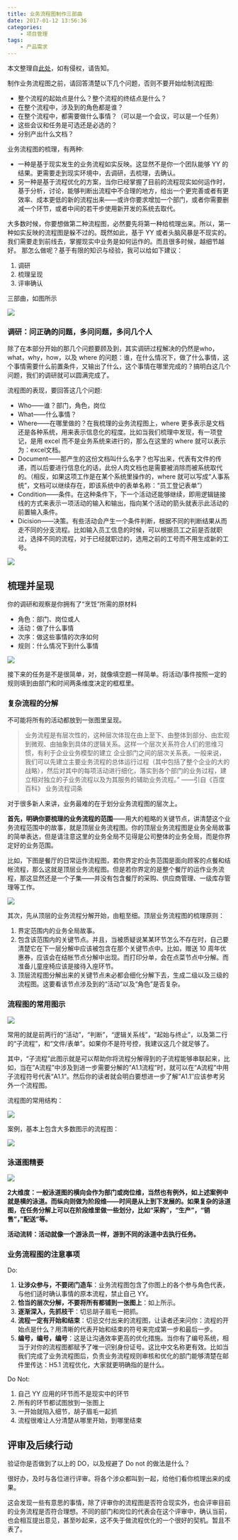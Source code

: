 ```yaml
---
title: 业务流程图制作三部曲
date: 2017-01-12 13:56:36
categories:
  	- 项目管理
tags:
	- 产品需求
---
```

本文整理自[此处](http://www.woshipm.com/pd/3795.html)，如有侵权，请告知。

制作业务流程图之前，请回答清楚以下几个问题，否则不要开始绘制流程图:
- 整个流程的起始点是什么？整个流程的终结点是什么？
- 在整个流程中，涉及到的角色都是谁？
- 在整个流程中，都需要做什么事情？（可以是一个会议，可以是一个任务）
- 这些会议和任务是可选还是必选的？
- 分别产出什么文档？

业务流程图的梳理，有两种:
- 一种是基于现实发生的业务流程如实反映。这显然不是你一个团队能够 YY 的结果。更需要走到现实环境中，去调研，去梳理，去确认。
- 另一种是基于流程优化的方案，当你已经掌握了目前的流程现实如何运作时，基于分析，讨论，能够判断出流程中不合理的地方，给出一个更完善或者有更效率、成本更低的新的流程出来——或许你要求增加一个部门，或者你需要删减一个环节，或者中间的若干步使用新开发的系统去取代。

大多数时候，你要想做第二种流程图，必然要先将第一种给梳理出来。所以，第一种如实反映的流程图是躲不过的。既然如此，基于 YY 或者头脑风暴是不现实的。我们需要走到前线去，掌握现实中业务是如何运作的。而且很多时候，越细节越好。
那怎么做呢？基于有限的知识与经验，我可以给如下建议：
1. 调研
2. 梳理呈现
3. 评审确认

三部曲，如图所示

![](http://upload-images.jianshu.io/upload_images/854027-f09deb728376f932.jpg?imageMogr2/auto-orient/strip%7CimageView2/2/w/1240)


<!-- more -->

### 调研：问正确的问题，多问问题，多问几个人
除了在本部分开始的那几个问题要顾及到，其实调研过程解决的仍然是who，what，why，how，以及 where 的问题：谁，在什么情况下，做了什么事情，这个事情需要什么前置条件，又输出了什么，这个事情在哪里完成的？搞明白这几个问题，我们的调研就可以圆满完成了。

流程图的表现，要回答这几个问题:
- Who——谁？部门，角色，岗位
- What——什么事情？
- Where——在哪里做的？在我梳理的业务流程图上，where 更多表示是文档还是各种系统，用来表示信息化的程度。比如当我们梳理中发现，有一项登记，是用 excel 而不是业务系统来进行的，那么在这里的 where 就可以表示为：excel文档。
- Document——那产生的这份文档叫什么名字？也写出来，代表有文件的传递，而以后要进行信息化的话，此份人肉文档也是需要被消除而被系统取代的。（相反，如果这项工作是在某个系统里操作的，where 就可以写成“人事系统”，文档可以继续存在，即该系统中的表单名称：“员工登记表单”）
- Condition——条件。在这种条件下，下一个活动还能够继续，即用逻辑链接线的方式来表示一项活动的输入和输出，指向某个活动的箭头就表示此活动的前置输入条件。
- Dicision——决策。有些活动会产生一个条件判断，根据不同的判断结果从而走不同的分支流程。比如输入员工信息的时候，可以根据员工之前是否就职过，选择不同的流程，对于已经就职过的，选用之前的工号而不用生成新的工号。

![](http://upload-images.jianshu.io/upload_images/854027-ece707cc2ccca6ff.jpg?imageMogr2/auto-orient/strip%7CimageView2/2/w/1240)

## 梳理并呈现
你的调研和观察是你拥有了“烹饪”所需的原材料
- 角色：部门、岗位或人
- 活动：做了什么事情
- 次序：做这些事情的次序如何
- 规则：什么情况下到什么事情

![](http://upload-images.jianshu.io/upload_images/854027-7a01d587d3480904.jpg?imageMogr2/auto-orient/strip%7CimageView2/2/w/1240)

接下来的任务是不是很简单，对，就像填空题一样简单。将活动/事件按照一定的规则填到由部门和时间两条维度决定的框框里。

### 复杂流程的分解
不可能将所有的活动都放到一张图里呈现。

> 业务流程是有层次性的，这种层次体现在由上至下、由整体到部分、由宏观到微观、由抽象到具体的逻辑关系。这样一个层次关系符合人们的思维习惯，有利于企业业务模型的建立  企业部门之间的层次关系表。一般来说，我们可以先建立主要业务流程的总体运行过程（其中包括了整个企业的大的战略），然后对其中的每项活动进行细化，落实到各个部门的业务过程，建立相对独立的子业务流程以及为其服务的辅助业务流程。”  ——引自《百度百科》 业务流程词条

对于很多新人来讲，业务最难的在于划分业务流程图的层次上。

**首先，明确你要梳理的业务流程的范围**——用大的粗略的关键节点，讲清楚这个业务流程范围中的故事，就是顶层业务流程图。你的顶层业务流程图是业务全局故事的简单表达，但是请注意这里的业务全局不见得是公司整体的业务全局，而是你界定好的业务范围。

比如，下图是餐厅的日常运作流程图，若你界定的业务范围是面向顾客的点餐和结帐流程，那么这就是顶层业务流程图。但是若你界定的是整个餐厅的运作业务流程，那这显然还是一个子集——并没有包含餐厅的采购、供应商管理、一级库存管理等工作。

![](http://upload-images.jianshu.io/upload_images/854027-92cccf7b942e7fe0.jpg?imageMogr2/auto-orient/strip%7CimageView2/2/w/1240)

其次，先从顶层的业务流程分解开始，由粗至细。顶层业务流程图的梳理原则：
1. 界定范围内的业务全局故事。
2. 包含该范围内的关键节点。并且，当被质疑说某某环节怎么不存在时，自己要清楚它在下一层分解中应该被包含在那个关键节点中。比如，赠送 10  周年优惠券，应该会在结帐节点分解中出现。而打印分单，会在点菜节点中分解。而准备儿童座椅应该是接待入座环节。
3. 顶层流程图分解出来的关键节点未必都会细化分解下去，生成二级以及三级的流程图。这要看该节点涉及到的“活动”以及“角色”是否复杂。

### 流程图的常用图示

![](http://upload-images.jianshu.io/upload_images/854027-789e8117059f7f96.jpg?imageMogr2/auto-orient/strip%7CimageView2/2/w/1240)

常用的就是前两行的“活动”，“判断”，“逻辑关系线”，“起始与终止”，以及第二行的“子流程”，和“文件/表单”。如果你不是符号控，我建议这几个就足够了。

其中，“子流程”此图示就是可以帮助你将流程分解得到的子流程能够串联起来，比如，当在”A流程”中涉及到进一步需要分解的”A1.1流程”时，就可以在”A流程”中用子流程符号代表“A1.1”。然后你的读者就会明白要想进一步了解”A1.1″应该参考另外一个流程图。

流程图的常用结构：

![](http://upload-images.jianshu.io/upload_images/854027-c202668594f67e74.jpg?imageMogr2/auto-orient/strip%7CimageView2/2/w/1240)

案例，基本上包含大多数图示的流程图：

![](http://upload-images.jianshu.io/upload_images/854027-dc001446920bc98a.jpg?imageMogr2/auto-orient/strip%7CimageView2/2/w/1240)

### 泳道图精要

![](http://upload-images.jianshu.io/upload_images/854027-fb0e767a6f7ab351.jpg?imageMogr2/auto-orient/strip%7CimageView2/2/w/1240)

**2大维度：一般泳道图的横向会作为部门或岗位维，当然也有例外，如上述案例中就是横的泳道。而纵向则做为阶段维——时间是从上到下发展的。如果复杂的泳道图，在任务分解上可以在阶段维里做一些划分，比如“采购”，“生产”，“销售”，”配送”等。**

**活动流转：活动就像一个游泳员一样，游到不同的泳道中去执行任务。**

### 业务流程图的注意事项

Do:
1. **让涉众参与，不要闭门造车**：业务流程图包含了你图上的各个参与角色代表，与他们适时确认事情的原本流程，禁止自己 YY。
2. **恰当的层次分解，不要将所有都铺到一张图上**：如上所示。
3. **逐渐深入，先抓枝干**：切忌胡子眉毛一把抓。
4. **流程一定有开始和结束**：切忌交付出来的流程图，让读者还来问你：流程的开始点是什么？用清晰的代表开始和结束的符号来完成第一步和最后一步。
5. **编号，编号，编号**：这是让沟通效率更高的优化措施。当你有了编号系统，相当于对你的流程图都赋予了唯一识别身份证号。这比中文名称更有效。比如当我们完成了业务流程图后，负责业务流程规则审核和优化的部门能够清楚在邮件里传达：H5.1 流程优化，大家就更明确指的是什么。

Do Not:
1. 自己 YY 应用的环节而不是现实中的环节
2. 所有的环节都试图放到一张图上
3. 一开始就陷入细节，胡子眉毛一起抓
4. 流程很难让人分清楚从哪里开始，到哪里结束

## 评审及后续行动
验证你是否做到了以上的 DO，以及规避了 Do not 的做法是什么？

很好办，及时与各位进行评审。将各个涉众都叫到一起，给他们看你梳理出来的成果。

这会发现一些有意思的事情，除了评审你的流程图是否符合现实外，也会评审目前的业务流程是否符合理想。不同的部门和岗位的代表会在这个评审中，确认当前，也会相互提出意见，甚至吵起来，这不失于做流程优化的一个很好的契机。暂且不表了。